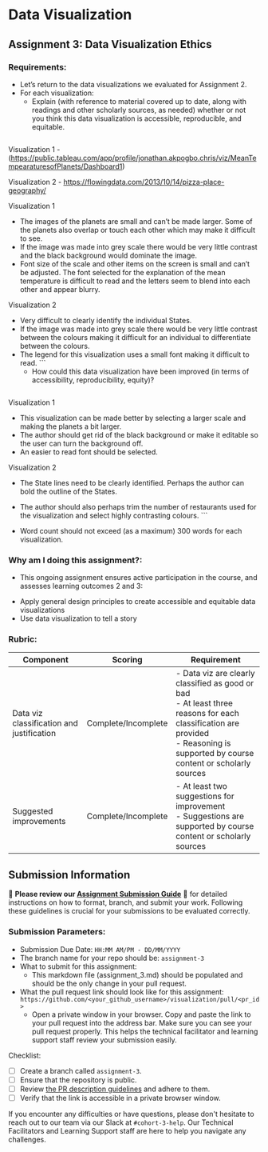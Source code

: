 # Data Visualization

## Assignment 3: Data Visualization Ethics

### Requirements:
- Let’s return to the data visualizations we evaluated for Assignment 2.  
- For each visualization: 
    - Explain (with reference to material covered up to date, along with readings and other scholarly sources, as needed) whether or not you think this data visualization is accessible, reproducible, and equitable. 
        ```
Visualization 1 - (https://public.tableau.com/app/profile/jonathan.akpogbo.chris/viz/MeanTempearaturesofPlanets/Dashboard1)

Visualization 2 - https://flowingdata.com/2013/10/14/pizza-place-geography/

Visualization 1
-	The images of the planets are small and can’t be made larger. Some of the planets also overlap or touch each other which may make it difficult to see.  
-	If the image was made into grey scale there would be very little contrast and the black background would dominate the image. 
-	Font size of the scale and other items on the screen is small and can’t be adjusted. The font selected for the explanation of the mean temperature is difficult to read and the letters seem to blend into each other and appear blurry. 

Visualization 2
-	Very difficult to clearly identify the individual States. 
-	If the image was made into grey scale there would be very little contrast between the colours making it difficult for an individual to differentiate between the colours. 
-	The legend for this visualization uses a small font making it difficult to read. 
        ```
    - How could this data visualization have been improved (in terms of accessibility, reproducibility, equity)?  
        ```
Visualization 1
-	This visualization can be made better by selecting a larger scale and making the planets a bit larger. 
-	The author should get rid of the black background or make it editable so the user can turn the background off. 
-	An easier to read font should be selected. 

Visualization 2
-	The State lines need to be clearly identified. Perhaps the author can bold the outline of the States. 
-	The author should also perhaps trim the number of restaurants used for the visualization and select highly contrasting colours. 
        ```

- Word count should not exceed (as a maximum) 300 words for each visualization. 

### Why am I doing this assignment?:
- This ongoing assignment ensures active participation in the course, and assesses learning outcomes 2 and 3:  
* Apply general design principles to create accessible and equitable data visualizations
* Use data visualization to tell a story

### Rubric:
| Component               | Scoring   | Requirement                                                 |
|-------------------------|-----------|-------------------------------------------------------------|
| Data viz classification and justification | Complete/Incomplete | - Data viz are clearly classified as good or bad<br />- At least three reasons for each classification are provided<br />- Reasoning is supported by course content or scholarly sources |
| Suggested improvements  | Complete/Incomplete | - At least two suggestions for improvement<br />- Suggestions are supported by course content or scholarly sources |

## Submission Information

🚨 **Please review our [Assignment Submission Guide](https://github.com/UofT-DSI/onboarding/blob/main/onboarding_documents/submissions.md)** 🚨 for detailed instructions on how to format, branch, and submit your work. Following these guidelines is crucial for your submissions to be evaluated correctly.

### Submission Parameters:
* Submission Due Date: `HH:MM AM/PM - DD/MM/YYYY`
* The branch name for your repo should be: `assignment-3`
* What to submit for this assignment:
    * This markdown file (assignment_3.md) should be populated and should be the only change in your pull request.
* What the pull request link should look like for this assignment: `https://github.com/<your_github_username>/visualization/pull/<pr_id>`
    * Open a private window in your browser. Copy and paste the link to your pull request into the address bar. Make sure you can see your pull request properly. This helps the technical facilitator and learning support staff review your submission easily.

Checklist:
- [ ] Create a branch called `assignment-3`.
- [ ] Ensure that the repository is public.
- [ ] Review [the PR description guidelines](https://github.com/UofT-DSI/onboarding/blob/main/onboarding_documents/submissions.md#guidelines-for-pull-request-descriptions) and adhere to them.
- [ ] Verify that the link is accessible in a private browser window.

If you encounter any difficulties or have questions, please don't hesitate to reach out to our team via our Slack at `#cohort-3-help`. Our Technical Facilitators and Learning Support staff are here to help you navigate any challenges.
